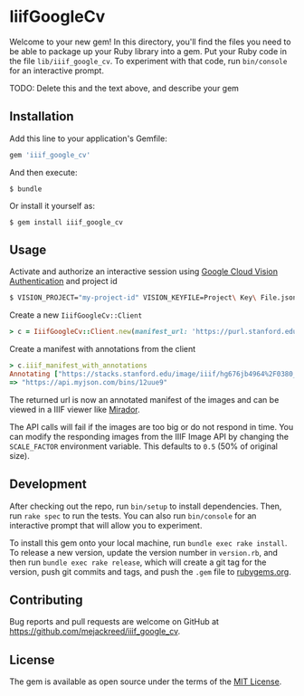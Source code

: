 # IiifGoogleCv

Welcome to your new gem! In this directory, you'll find the files you need to be able to package up your Ruby library into a gem. Put your Ruby code in the file `lib/iiif_google_cv`. To experiment with that code, run `bin/console` for an interactive prompt.

TODO: Delete this and the text above, and describe your gem

## Installation

Add this line to your application's Gemfile:

```ruby
gem 'iiif_google_cv'
```

And then execute:

    $ bundle

Or install it yourself as:

    $ gem install iiif_google_cv

## Usage

Activate and authorize an interactive session using [Google Cloud Vision Authentication](http://googlecloudplatform.github.io/google-cloud-ruby/#/docs/google-cloud-vision/v0.27.0/guides/authentication#withgooglecloudruby) and project id

```sh
$ VISION_PROJECT="my-project-id" VISION_KEYFILE=Project\ Key\ File.json pry --gem
```

Create a new `IiifGoogleCv::Client`

```ruby
> c = IiifGoogleCv::Client.new(manifest_url: 'https://purl.stanford.edu/hg676jb4964/iiif/manifest')
```

Create a manifest with annotations from the client

```ruby
> c.iiif_manifest_with_annotations
Annotating ["https://stacks.stanford.edu/image/iiif/hg676jb4964%2F0380_796-44/full/pct:50/0/default.jpg"]
=> "https://api.myjson.com/bins/12uue9"
```

The returned url is now an annotated manifest of the images and can be viewed in a IIIF viewer like [Mirador](http://projectmirador.org/demo/).

The API calls will fail if the images are too big or do not respond in time. You can modify the responding images from the IIIF Image API by changing the `SCALE_FACTOR` environment variable. This defaults to `0.5` (50% of original size).


## Development

After checking out the repo, run `bin/setup` to install dependencies. Then, run `rake spec` to run the tests. You can also run `bin/console` for an interactive prompt that will allow you to experiment.

To install this gem onto your local machine, run `bundle exec rake install`. To release a new version, update the version number in `version.rb`, and then run `bundle exec rake release`, which will create a git tag for the version, push git commits and tags, and push the `.gem` file to [rubygems.org](https://rubygems.org).

## Contributing

Bug reports and pull requests are welcome on GitHub at https://github.com/mejackreed/iiif_google_cv.

## License

The gem is available as open source under the terms of the [MIT License](http://opensource.org/licenses/MIT).
